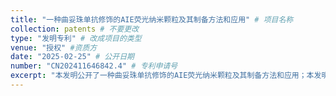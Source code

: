 ```yaml
---
title: "一种曲妥珠单抗修饰的AIE荧光纳米颗粒及其制备方法和应用" # 项目名称
collection: patents # 不要更改
type: "发明专利" # 改成项目的类型
venue: "授权" #资质方
date: "2025-02-25" # 公开日期
number: "CN202411646842.4" # 专利申请号
excerpt: "本发明公开了一种曲妥珠单抗修饰的AIE荧光纳米颗粒及其制备方法和应用；本发明的曲妥珠单抗修饰的AIE荧光纳米颗粒由AIE荧光纳米颗粒和曲妥珠单抗偶联得到，所述AIE荧光纳米颗粒表面含有羧基和氨基中的至少一种，所述AIE荧光纳米颗粒内部负载有AIE分子；曲妥珠单抗修饰的AIE荧光纳米颗粒的平均粒径为50‑300nm，分散系数为0.05‑0.25。本发明的曲妥珠单抗修饰的AIE荧光纳米颗粒用于乳腺癌肿瘤荧光靶向，在乳腺癌手术导航的过程中能够有效靶向乳腺癌肿瘤，实时成像，获得高信噪比和分辨率的图像，精准指示乳腺癌的病灶及边缘。"
---
```



